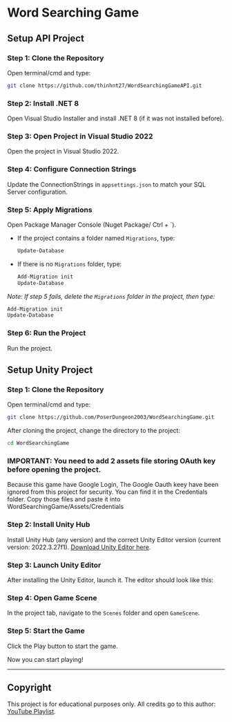 # Word Searching Game

## Setup API Project

### Step 1: Clone the Repository

Open terminal/cmd and type:
```sh
git clone https://github.com/thinhnt27/WordSearchingGameAPI.git
```

### Step 2: Install .NET 8
Open Visual Studio Installer and install .NET 8 (if it was not installed before).

### Step 3: Open Project in Visual Studio 2022
Open the project in Visual Studio 2022.

### Step 4: Configure Connection Strings
Update the ConnectionStrings in `appsettings.json` to match your SQL Server configuration.

### Step 5: Apply Migrations
Open Package Manager Console (Nuget Package/ Ctrl + `).
- If the project contains a folder named `Migrations`, type:
  ```sh
  Update-Database
  ```
- If there is no `Migrations` folder, type:
  ```sh
  Add-Migration init
  Update-Database
  ```

*Note: If step 5 fails, delete the `Migrations` folder in the project, then type:*
```sh
Add-Migration init
Update-Database
```

### Step 6: Run the Project
Run the project.

## Setup Unity Project

### Step 1: Clone the Repository
Open terminal/cmd and type:
```sh
git clone https://github.com/PoserDungeon2003/WordSearchingGame.git
```
After cloning the project, change the directory to the project:
```sh
cd WordSearchingGame
```
### IMPORTANT: You need to add 2 assets file storing OAuth key before opening the project.
Because this game have Google Login, The Google Oauth keey have been ignored from this project for security. You can find it in the Credentials folder.
Copy those files and paste it into WordSearchingGame/Assets/Credentials

### Step 2: Install Unity Hub
Install Unity Hub (any version) and the correct Unity Editor version (current version: 2022.3.27f1).
[Download Unity Editor here](https://unity.com/releases/editor/whats-new/2022.3.27#installs).

### Step 3: Launch Unity Editor
After installing the Unity Editor, launch it. The editor should look like this:

### Step 4: Open Game Scene
In the project tab, navigate to the `Scenes` folder and open `GameScene`.

### Step 5: Start the Game
Click the Play button to start the game.

Now you can start playing!

---

## Copyright
This project is for educational purposes only. All credits go to this author: [YouTube Playlist](https://youtube.com/playlist?list=PLJLLSehgFnspMBk7VaLI18Digsj2xuMhT&si=RTvReRSj2z98C7Ar).
